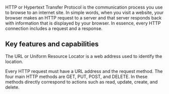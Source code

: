 HTTP or Hypertext Transfer Protocol is the communication process you use to browse to an internet site. In simple words, when you visit a website, your browser makes an HTTP request to a server and that server responds back with information that is displayed by your browser. In essence, every HTTP connection includes a request and a response.

## Key features and capabilities

The URL or Uniform Resource Locator is a web address used to identify the location.

Every HTTP request must have a URL address and the request method. The four main HTTP methods are GET, PUT, POST, and DELETE. In these methods directly correspond to actions such as read, update, create, and delete.